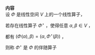 **内容**  
设 $\Phi$ 是线性空间 $V$ 上的一个线性算子，  
  
若存在线性算子 $\Phi^\star$ ，使得任意 $\alpha,\beta\in V$ ，  
  
都有 $(\Phi(\alpha),\beta)=(\alpha,\Phi^\star(\beta))$ ，  
  
则称 $\Phi^\star$ 是 $\Phi$ 的伴随算子  
